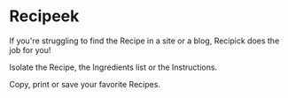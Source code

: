 # Recipeek

If you're struggling to find the Recipe in a site or a blog, Recipick does the job for you!

Isolate the Recipe, the Ingredients list or the Instructions.

Copy, print or save your favorite Recipes.

